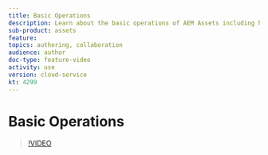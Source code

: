 ```yaml
---
title: Basic Operations
description: Learn about the basic operations of AEM Assets including how to create folders, as well as upload, copy, move and delete assets.
sub-product: assets
feature:
topics: authoring, collaboration
audience: author
doc-type: feature-video
activity: use
version: cloud-service
kt: 4299
---
```


# Basic Operations

>[!VIDEO](https://video.tv.adobe.com/v/32044/?quality=12&learn=on&hidetitle=true)